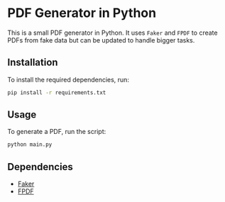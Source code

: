 # PDF Generator in Python

This is a small PDF generator in Python. It uses `Faker` and `FPDF` to create PDFs from fake data but can be updated to handle bigger tasks.

## Installation

To install the required dependencies, run:

```bash
pip install -r requirements.txt
```

## Usage

To generate a PDF, run the script:

```bash
python main.py
```

## Dependencies

- [Faker](https://pypi.org/project/Faker/)
- [FPDF](https://pypi.org/project/fpdf/)